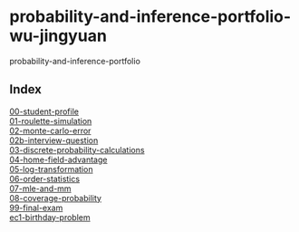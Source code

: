 # probability-and-inference-portfolio-wu-jingyuan
probability-and-inference-portfolio

## Index
[00-student-profile](https://github.com/wuj44/probability-and-inference-portfolio-wu-jingyuan/tree/main/00-student-profile)\
[01-roulette-simulation](https://github.com/wuj44/probability-and-inference-portfolio-wu-jingyuan/tree/main/01-roulette-simulation)\
[02-monte-carlo-error](https://github.com/wuj44/probability-and-inference-portfolio-wu-jingyuan/tree/main/02-monte-carlo-error)\
[02b-interview-question](https://github.com/wuj44/probability-and-inference-portfolio-wu-jingyuan/tree/main/02b-interview-question)\
[03-discrete-probability-calculations](https://github.com/wuj44/probability-and-inference-portfolio-wu-jingyuan/tree/main/03-discrete-probability-calculations)\
[04-home-field-advantage](https://github.com/wuj44/probability-and-inference-portfolio-wu-jingyuan/tree/main/04-home-field-advantage)\
[05-log-transformation](https://github.com/wuj44/probability-and-inference-portfolio-wu-jingyuan/tree/main/05-log-transformation)\
[06-order-statistics](https://github.com/wuj44/probability-and-inference-portfolio-wu-jingyuan/tree/main/06-order-statistics)\
[07-mle-and-mm](https://github.com/wuj44/probability-and-inference-portfolio-wu-jingyuan/tree/main/07-mle-and-mm)\
[08-coverage-probability](https://github.com/wuj44/probability-and-inference-portfolio-wu-jingyuan/tree/main/08-coverage-probability)\
[99-final-exam](https://github.com/wuj44/probability-and-inference-portfolio-wu-jingyuan/tree/main/99-final-exam)\
[ec1-birthday-problem](https://github.com/wuj44/probability-and-inference-portfolio-wu-jingyuan/tree/main/ec1-birthday-problem)

